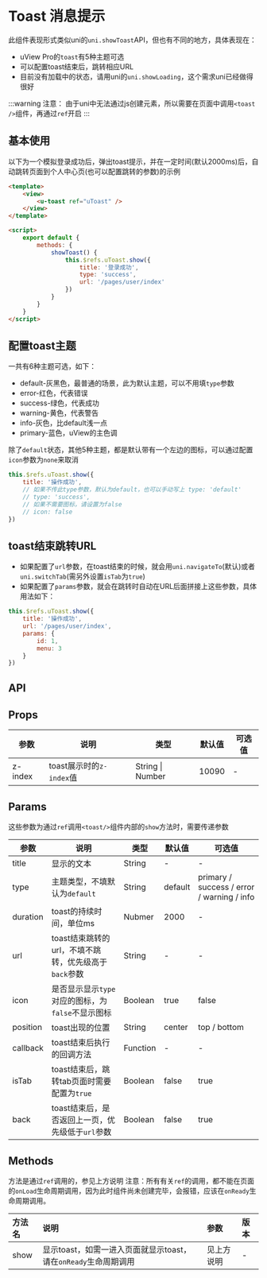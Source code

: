# Toast 消息提示 <to-api/>

<demo-model url="/pages/componentsA/toast/index"></demo-model>


此组件表现形式类似uni的`uni.showToast`API，但也有不同的地方，具体表现在：
- uView Pro的`toast`有5种主题可选
- 可以配置toast结束后，跳转相应URL
- 目前没有加载中的状态，请用uni的`uni.showLoading`，这个需求uni已经做得很好


:::warning 注意：
由于uni中无法通过js创建元素，所以需要在页面中调用`<toast />`组件，再通过`ref`开启
:::

## 基本使用

以下为一个模拟登录成功后，弹出toast提示，并在一定时间(默认2000ms)后，自动跳转页面到个人中心页(也可以配置跳转的参数)的示例

``` html
<template>
	<view>
		<u-toast ref="uToast" />
	</view>
</template>

<script>
	export default {
		methods: {
			showToast() {
				this.$refs.uToast.show({
					title: '登录成功',
					type: 'success',
					url: '/pages/user/index'
				})
			}
		}
	}
</script>
```

## 配置toast主题

一共有6种主题可选，如下：
- default-灰黑色，最普通的场景，此为默认主题，可以不用填`type`参数
- error-红色，代表错误
- success-绿色，代表成功
- warning-黄色，代表警告
- info-灰色，比default浅一点
- primary-蓝色，uView的主色调

除了`default`状态，其他5种主题，都是默认带有一个左边的图标，可以通过配置`icon`参数为`none`来取消

``` js
this.$refs.uToast.show({
	title: '操作成功',
	// 如果不传此type参数，默认为default，也可以手动写上 type: 'default'
	// type: 'success', 
	// 如果不需要图标，请设置为false
	// icon: false
})
```

## toast结束跳转URL

- 如果配置了`url`参数，在toast结束的时候，就会用`uni.navigateTo`(默认)或者`uni.switchTab`(需另外设置`isTab`为`true`)
- 如果配置了`params`参数，就会在跳转时自动在URL后面拼接上这些参数，具体用法如下：

``` js
this.$refs.uToast.show({
	title: '操作成功',
	url: '/pages/user/index',
	params: {
		id: 1,
		menu: 3
	}
})
```

## API

## Props

| 参数      | 说明        | 类型     |  默认值  |  可选值   |
|-----------|-----------|----------|----------|---------|
| z-index | toast展示时的`z-index`值  | String \| Number | 10090 | - |

## Params

这些参数为通过`ref`调用`<toast/>`组件内部的`show`方法时，需要传递参数

| 参数      | 说明        | 类型     |  默认值  |  可选值   |
|-----------|-----------|----------|----------|---------|
| title | 显示的文本  | String | - | - |
| type | 主题类型，不填默认为`default` | String  | default | primary / success / error / warning / info |
| duration | toast的持续时间，单位ms | Nubmer  | 2000 | - |
| url | toast结束跳转的url，不填不跳转，优先级高于`back`参数 | String  | - | - |
| icon | 是否显示显示`type`对应的图标，为`false`不显示图标 | Boolean  | true | false |
| position | toast出现的位置 | String  | center | top / bottom |
| callback | toast结束后执行的回调方法 | Function  | - | - |
| isTab | toast结束后，跳转tab页面时需要配置为`true` | Boolean  | false | true |
| back | toast结束后，是否返回上一页，优先级低于`url`参数 | Boolean  | false | true |

## Methods

方法是通过`ref`调用的，参见上方说明
注意：所有有关`ref`的调用，都不能在页面的`onLoad`生命周期调用，因为此时组件尚未创建完毕，会报错，应该在`onReady`生命周期调用。

|方法名|说明|参数|版本|
|:-|:-|:-|:-|
| show | 显示toast，如需一进入页面就显示toast，请在`onReady`生命周期调用 | 见上方说明 |  -  |
